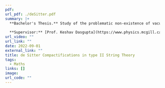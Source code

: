 ```yaml
---
pdf: 
url_pdf: ./deSitter.pdf
summary: |+
  **Bachelor's Thesis.** Study of the problematic non-existence of vacua with de Sitter isometries occurring in type II superstring theory. We look at excited Glauber-Sudarshan (product coherent) states over super Minkowski space with these isometries to allow for non-singular compactifications to the de Sitter spacetime, a candidate to model our Lorentzian universe.
  
  **Supervisor:** [Prof. Keshav Dasgupta](https://www.physics.mcgill.ca/~keshav/).
url_video: ""
url_link: ""
date: 2022-09-01
external_link: ""
title: de Sitter Compactifications in type II String Theory
tags:
  - Maths
links: []
image: 
url_code: ""
---
```

